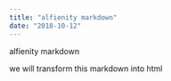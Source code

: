 ```yaml
---
title: "alfienity markdown"
date: "2018-10-12"
---
```


alfienity markdown

we will transform this markdown into html
